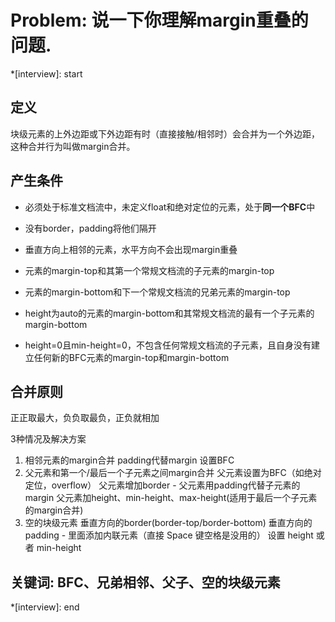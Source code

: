 # Problem: 说一下你理解margin重叠的问题.

*[interview]: start

## 定义
块级元素的上外边距或下外边距有时（直接接触/相邻时）会合并为一个外边距，这种合并行为叫做margin合并。

## 产生条件

- 必须处于标准文档流中，未定义float和绝对定位的元素，处于**同一个BFC**中

- 没有border，padding将他们隔开

- 垂直方向上相邻的元素，水平方向不会出现margin重叠

- 元素的margin-top和其第一个常规文档流的子元素的margin-top

- 元素的margin-bottom和下一个常规文档流的兄弟元素的margin-top

- height为auto的元素的margin-bottom和其常规文档流的最有一个子元素的margin-bottom

- height=0且min-height=0，不包含任何常规文档流的子元素，且自身没有建立任何新的BFC元素的margin-top和margin-bottom

## 合并原则
正正取最大，负负取最负，正负就相加

3种情况及解决方案
1. 相邻元素的margin合并
padding代替margin
设置BFC
2. 父元素和第一个/最后一个子元素之间margin合并
父元素设置为BFC（如绝对定位，overflow）
父元素增加border - 父元素用padding代替子元素的margin
父元素加height、min-height、max-height(适用于最后一个子元素的margin合并)
3. 空的块级元素
垂直方向的border(border-top/border-bottom)
垂直方向的padding - 里面添加内联元素（直接 Space 键空格是没用的）
设置 height 或者 min-height

## 关键词: BFC、兄弟相邻、父子、空的块级元素
*[interview]: end

